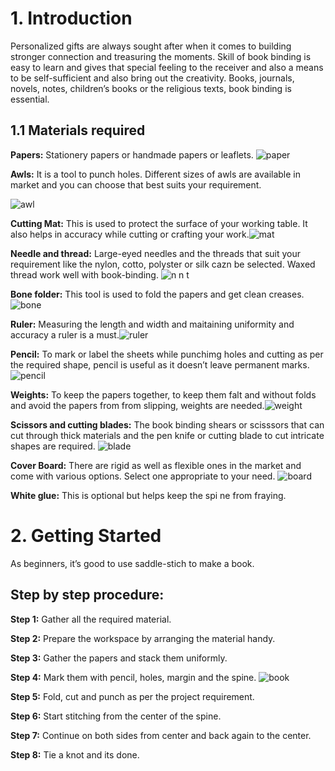 # 1.	Introduction
Personalized gifts are always sought after when it comes to building stronger connection and treasuring the moments. Skill of book binding is easy to learn and gives that special feeling to the receiver and also a means to be self-sufficient and also bring out the creativity. Books, journals, novels, notes, children’s books or the religious texts, book binding is essential.

## 1.1	Materials required
**Papers:** Stationery papers or handmade papers or leaflets. 
 ![paper](https://user-images.githubusercontent.com/101966231/160849565-160a1bf8-ca70-461d-9afe-c565a98e426e.jpg)

**Awls:** It is a tool to punch holes. Different sizes of awls are available in market and you can choose that best suits your requirement.

![awl](https://user-images.githubusercontent.com/101966231/160850532-00549c57-b023-4628-bc5f-38962868a6cd.jpg)

**Cutting Mat:** This is used to protect the surface of your working table. It also helps in accuracy while cutting or crafting your work.![mat](https://user-images.githubusercontent.com/101966231/160850579-0bbf6274-1c2b-4b78-9518-775a09e77ae3.jpg)


**Needle and thread:** Large-eyed needles and the threads that suit your requirement like the nylon, cotto, polyster or silk cazn be selected. Waxed thread work well with book-binding.
![n n t](https://user-images.githubusercontent.com/101966231/160850626-e00b7e38-3764-44c5-a5fa-f305d27ad472.jpg)

**Bone folder:** This tool is used to fold the papers and get clean creases.![bone](https://user-images.githubusercontent.com/101966231/160850670-101583bc-7967-4551-9db2-f28897476e5b.jpg)


**Ruler:** Measuring the length and width and maitaining uniformity and accuracy a ruler is a must.![ruler](https://user-images.githubusercontent.com/101966231/160850704-bad86c0c-25a7-4299-973a-7813086edd0c.jpg)


**Pencil:** To mark or label the sheets while punchimg holes and cutting as per the required shape, pencil is useful as it doesn’t leave permanent marks.
![pencil](https://user-images.githubusercontent.com/101966231/160850747-77cb8720-e9fd-4439-976f-e0c15da4f115.jpg)

**Weights:** To keep the papers together, to keep them falt and without folds and avoid the papers from from slipping, weights are needed.![weight](https://user-images.githubusercontent.com/101966231/160850782-544cdabb-94ed-40fa-8501-86e15bd58f8e.jpg)


**Scissors and cutting blades:** The book binding shears or scisssors that can cut through thick materials and the pen knife or cutting blade to cut intricate shapes are required.
![blade](https://user-images.githubusercontent.com/101966231/160850836-4efc4240-00df-4e6e-8217-885be4445000.png)

**Cover Board:** There are rigid as well as flexible ones in the market and come with various options. Select one appropriate  to your need. ![board](https://user-images.githubusercontent.com/101966231/160850892-56acc94c-9fb7-41e8-a425-4dfd0f2e2630.jpg)


**White glue:** This is optional but helps keep the  spi
ne from fraying.

# 2.	Getting Started
As beginners, it’s good to use saddle-stich to make a book.

## Step by step procedure:

**Step 1:** Gather all the required material. 

**Step 2:** Prepare the workspace by arranging the material handy.

**Step 3:** Gather the papers and stack them uniformly.

**Step 4:** Mark them with pencil, holes, margin and the spine.
![book](https://user-images.githubusercontent.com/101966231/160851092-41d8ca89-8e2c-45de-b513-7b7e9a583df8.jpg)

**Step 5:** Fold, cut and punch as per the project requirement.

**Step 6:** Start stitching from the center of the spine.

**Step 7:** Continue on both sides from center and back again to the center.

**Step 8:** Tie a knot and its done.

